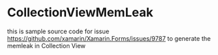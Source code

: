 # CollectionViewMemLeak
this is sample source code for issue https://github.com/xamarin/Xamarin.Forms/issues/9787 to generate the memleak in Collection View
